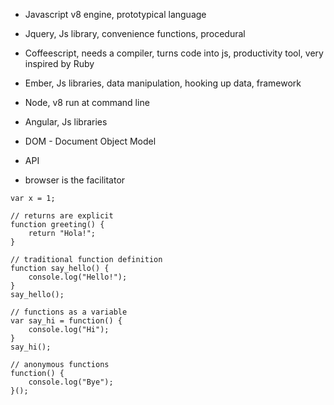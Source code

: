 - Javascript v8 engine, prototypical language
- Jquery, Js library, convenience functions, procedural
- Coffeescript, needs a compiler, turns code into js, productivity tool, very inspired by Ruby
- Ember, Js libraries, data manipulation, hooking up data, framework
- Node, v8 run at command line
- Angular, Js libraries

- DOM - Document Object Model
- API

- browser is the facilitator


```
var x = 1;

// returns are explicit
function greeting() {
	return "Hola!";
}

// traditional function definition
function say_hello() {
	console.log("Hello!");
}
say_hello();

// functions as a variable
var say_hi = function() {
	console.log("Hi");
}
say_hi();

// anonymous functions
function() {
	console.log("Bye");
}();
```